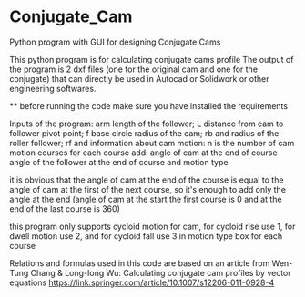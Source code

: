 # Conjugate_Cam
Python program with GUI for designing Conjugate Cams

This python program is for calculating conjugate cams profile
The output of the program is 2 dxf files (one for the original cam and one for the conjugate) that
  can directly be used in Autocad or Solidwork or other engineering softwares.
  
** before running the code make sure you have installed the requirements


Inputs of the program:
	arm length of the follower; L
	distance from cam to follower pivot point; f
	base circle radius of the cam; rb
	and radius of the roller follower; rf
and information about cam motion:
	n is the number of cam motion courses
	for each course add:
		angle of cam at the end of course
		angle of the follower at the end of course
		and motion type

it is obvious that the angle of cam at the end of the course is equal to the angle of cam at the first of the next course, so it's enough to add only the angle at the end (angle of cam at the start the first course is 0 and at the end of the last course is 360)    

this program only supports cycloid motion for cam, for cycloid rise use 1, for dwell motion use 2, and for cycloid fall use 3 in motion type box for each course

Relations and formulas used in this code are based on an article from Wen-Tung Chang & Long-Iong Wu: Calculating conjugate cam profiles by vector equations
https://link.springer.com/article/10.1007/s12206-011-0928-4
